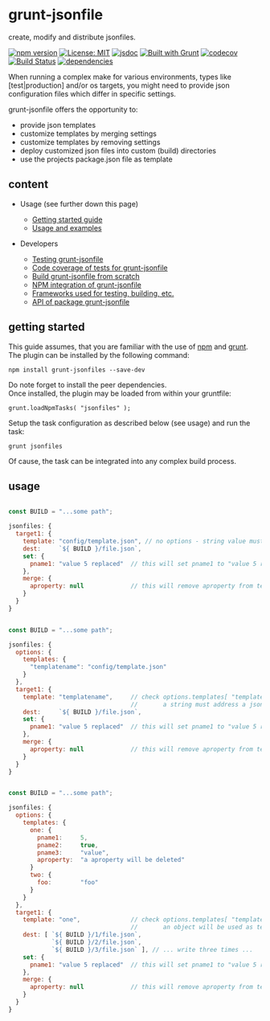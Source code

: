 # grunt-jsonfile
create, modify and distribute jsonfiles.  

[![npm version](https://img.shields.io/npm/v/grunt-jsonfile?color=blue)](https://www.npmjs.com/package/grunt-jsonfile)
[![License: MIT](https://img.shields.io/badge/License-MIT-blue.svg)](https://opensource.org/licenses/MIT)
[![jsdoc](https://img.shields.io/static/v1?label=jsdoc&message=%20api%20&color=blue)](https://jsdoc.app/)
[![Built with Grunt](https://cdn.gruntjs.com/builtwith.svg)](https://gruntjs.com/)
[![codecov](https://codecov.io/gh/db-developer/grunt-jsonfile/branch/master/graph/badge.svg)](https://codecov.io/gh/db-developer/grunt-jsonfile)
[![Build Status](https://travis-ci.com/db-developer/grunt-jsonfile.svg?branch=master)](https://travis-ci.com/db-developer/grunt-jsonfile)
[![dependencies](https://david-dm.org/db-developer/grunt-jsonfile.svg)](https://david-dm.org/)

When running a complex make for various environments, types like [test|production]
and/or os targets, you might need to provide json configuration files which differ
in specific settings.  

grunt-jsonfile offers the opportunity to:

* provide json templates
* customize templates by merging settings
* customize templates by removing settings
* deploy customized json files into custom (build) directories
* use the projects package.json file as template

## content ##

* Usage (see further down this page)
  * [Getting started guide](#getting-started)
  * [Usage and examples](#usage)

* Developers
  * [Testing grunt-jsonfile](docs/grunt.md#testing)
  * [Code coverage of tests for grunt-jsonfile](docs/grunt.md#code-coverage)
  * [Build grunt-jsonfile from scratch](docs/grunt.md#building)
  * [NPM integration of grunt-jsonfile](docs/grunt.md#npm_integration)
  * [Frameworks used for testing, building, etc.](docs/frameworks.md)
  * [API of package grunt-jsonfile](docs/api.index.md)

## getting started ##

This guide assumes, that you are familiar with the use of [npm](https://npmjs.com "Homepage of npm") and [grunt](https://gruntjs.com "Homepage of grunt").  
The plugin can be installed by the following command:

<code>npm install grunt-jsonfiles --save-dev</code>

Do note forget to install the peer dependencies.  
Once installed, the plugin may be loaded from within your gruntfile:

<code>grunt.loadNpmTasks( "jsonfiles" );</code>

Setup the task configuration as described below (see usage) and run the task:

<code>grunt jsonfiles</code>

Of cause, the task can be integrated into any complex build process.

## usage ##


```javascript

const BUILD = "...some path";

jsonfiles: {
  target1: {
    template: "config/template.json", // no options - string value must address a json file
    dest:     `${ BUILD }/file.json`,
    set: {
      pname1: "value 5 replaced"  // this will set pname1 to "value 5 replaced"
    },
    merge: {
      aproperty: null             // this will remove aproperty from template
    }
  }
}

```

```javascript

const BUILD = "...some path";

jsonfiles: {
  options: {
    templates: {
      "templatename": "config/template.json"
    }
  },
  target1: {
    template: "templatename",     // check options.templates[ "templatename" ]
                                  //       a string must address a json file
    dest:     `${ BUILD }/file.json`,
    set: {
      pname1: "value 5 replaced"  // this will set pname1 to "value 5 replaced"
    },
    merge: {
      aproperty: null             // this will remove aproperty from template
    }
  }
}

```

```javascript

const BUILD = "...some path";

jsonfiles: {
  options: {
    templates: {
      one: {
        pname1:     5,
        pname2:     true,
        pname3:     "value",
        aproperty:  "a aproperty will be deleted"
      }
      two: {
        foo:        "foo"
      }
    }
  },
  target1: {
    template: "one",              // check options.templates[ "templatename" ]
                                  //       an object will be used as template
    dest: [ `${ BUILD }/1/file.json`,
            `${ BUILD }/2/file.json`,
            `${ BUILD }/3/file.json` ], // ... write three times ...
    set: {
      pname1: "value 5 replaced"  // this will set pname1 to "value 5 replaced"
    },
    merge: {
      aproperty: null             // this will remove aproperty from template
    }
  }
}

```
